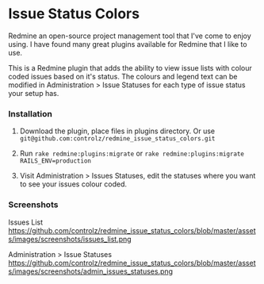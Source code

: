 # Issue Status Colors

Redmine an open-source project management tool that I've come to enjoy using. I have found many great plugins available for Redmine that I like to use.

This is a Redmine plugin that adds the ability to view issue lists with colour coded issues based on it's status.
The colours and legend text can be modified in Administration > Issue Statuses for each type of issue status your setup has.

### Installation

1. Download the plugin, place files in plugins directory.  Or use `git@github.com:controlz/redmine_issue_status_colors.git`

2. Run `rake redmine:plugins:migrate` or `rake redmine:plugins:migrate RAILS_ENV=production`

3. Visit Administration > Issues Statuses, edit the statuses where you want to see your issues colour coded.

### Screenshots

Issues List   
https://github.com/controlz/redmine_issue_status_colors/blob/master/assets/images/screenshots/issues_list.png

Administration > Issue Statuses   
https://github.com/controlz/redmine_issue_status_colors/blob/master/assets/images/screenshots/admin_issues_statuses.png
